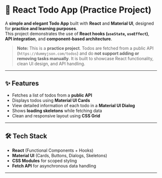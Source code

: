 # 📝 React Todo App (Practice Project)


A **simple and elegant Todo App** built with **React** and **Material UI**, designed for **practice and learning purposes**.  
This project demonstrates the use of **React hooks (`useState`, `useEffect`)**, **API integration**, and **component-based architecture**.  

> **Note:** This is a **practice project**. Todos are fetched from a public API (`https://dummyjson.com/todos`) and do **not support adding or removing tasks manually**. It is built to showcase React functionality, clean UI design, and API handling.

---

## ✨ Features

- Fetches a list of todos from a **public API**  
- Displays todos using **Material UI Cards**  
- View detailed information of each todo in a **Material UI Dialog**  
- Shows **loading skeletons** while fetching data  
- Clean and responsive layout using **CSS Grid**  

---

## 🛠 Tech Stack

- **React** (Functional Components + Hooks)  
- **Material UI** (Cards, Buttons, Dialogs, Skeletons)  
- **CSS Modules** for scoped styling  
- **Fetch API** for asynchronous data handling  

---




